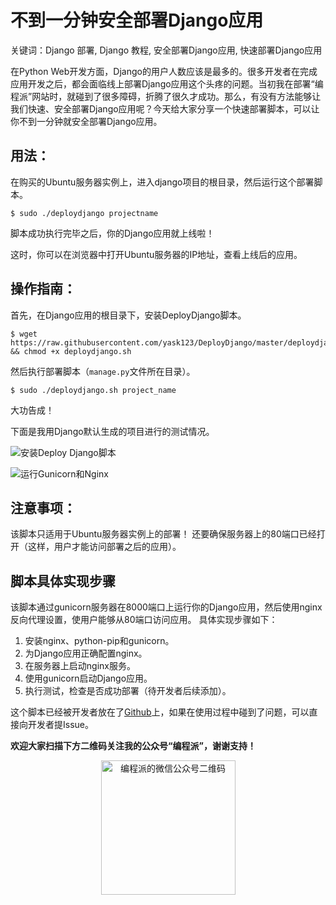 # 不到一分钟安全部署Django应用

关键词：Django 部署, Django 教程, 安全部署Django应用, 快速部署Django应用

在Python Web开发方面，Django的用户人数应该是最多的。很多开发者在完成应用开发之后，都会面临线上部署Django应用这个头疼的问题。当初我在部署“编程派”网站时，就碰到了很多障碍，折腾了很久才成功。那么，有没有方法能够让我们快速、安全部署Django应用呢？今天给大家分享一个快速部署脚本，可以让你不到一分钟就安全部署Django应用。

## 用法：

在购买的Ubuntu服务器实例上，进入django项目的根目录，然后运行这个部署脚本。

	$ sudo ./deploydjango projectname

脚本成功执行完毕之后，你的Django应用就上线啦！

这时，你可以在浏览器中打开Ubuntu服务器的IP地址，查看上线后的应用。

## 操作指南：

首先，在Django应用的根目录下，安装DeployDjango脚本。

	$ wget https://raw.githubusercontent.com/yask123/DeployDjango/master/deploydjango.sh && chmod +x deploydjango.sh

然后执行部署脚本（`manage.py`文件所在目录）。
	
	$ sudo ./deploydjango.sh project_name

大功告成！

下面是我用Django默认生成的项目进行的测试情况。

![安装Deploy Django脚本](http://ww2.sinaimg.cn/large/006faQNTjw1ezwghe6x6fj30hw0bhacr.jpg)

![运行Gunicorn和Nginx](http://ww2.sinaimg.cn/large/006faQNTjw1ezwghe6x6fj30hw0bhacr.jpg)

## 注意事项：

该脚本只适用于Ubuntu服务器实例上的部署！
还要确保服务器上的80端口已经打开（这样，用户才能访问部署之后的应用）。

## 脚本具体实现步骤

该脚本通过gunicorn服务器在8000端口上运行你的Django应用，然后使用nginx反向代理设置，使用户能够从80端口访问应用。
具体实现步骤如下：
1. 安装nginx、python-pip和gunicorn。
2. 为Django应用正确配置nginx。
3. 在服务器上启动nginx服务。
4. 使用gunicorn启动Django应用。
5. 执行测试，检查是否成功部署（待开发者后续添加）。

这个脚本已经被开发者放在了[Github](https://github.com/yask123/DeployDjango)上，如果在使用过程中碰到了问题，可以直接向开发者提Issue。

**欢迎大家扫描下方二维码关注我的公众号“编程派”，谢谢支持！**

<p style="text-align:center">
    <img src="http://codingpy.com/static/images/wechat-of-codingpy.jpg" alt="编程派的微信公众号二维码" style="width:215px;height:215px">
</p>